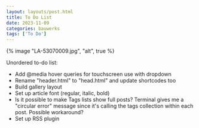 ```yaml
---
layout: layouts/post.html
title: To Do List
date: 2023-11-09
categories: bauwerks
tags: ['To Do']
---
```

{% image "LA-53070009.jpg", "alt", true %}

Unordered to-do list:

- Add @media hover queries for touchscreen use with dropdown
- Rename "header.html" to "head.html" and update shortcodes too
- Build gallery layout
- Set up article font (regular, italic, bold)
- Is it possible to make Tags lists show full posts? Terminal gives me a "circular error" message since it's calling the tags collection within each post. Possible workaround?
- Set up RSS plugin


